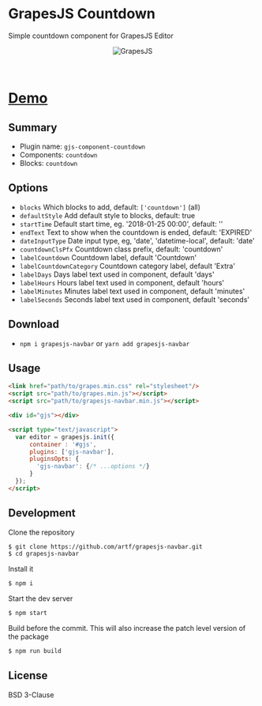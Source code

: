 # GrapesJS Countdown

Simple countdown component for GrapesJS Editor

<p align="center"><img src="https://artf.github.io/grapesjs/img/countdown.gif" alt="GrapesJS" align="center"/></p>
<br/>

# [Demo](http://grapesjs.com/demo.html)


## Summary

* Plugin name: `gjs-component-countdown`
* Components: `countdown`
* Blocks: `countdown`



## Options

* `blocks` Which blocks to add, default: `['countdown']` (all)
* `defaultStyle` Add default style to blocks, default: true
* `startTime` Default start time, eg. '2018-01-25 00:00', default: ''
* `endText` Text to show when the countdown is ended, default: 'EXPIRED'
* `dateInputType` Date input type, eg, 'date', 'datetime-local', default: 'date'
* `countdownClsPfx` Countdown class prefix, default: 'countdown'
* `labelCountdown` Countdown label, default 'Countdown'
* `labelCountdownCategory` Countdown category label, default 'Extra'
* `labelDays` Days label text used in component, default 'days'
* `labelHours` Hours label text used in component, default 'hours'
* `labelMinutes` Minutes label text used in component, default 'minutes'
* `labelSeconds` Seconds label text used in component, default 'seconds'

## Download

* `npm i grapesjs-navbar` or `yarn add grapesjs-navbar`



## Usage

```html
<link href="path/to/grapes.min.css" rel="stylesheet"/>
<script src="path/to/grapes.min.js"></script>
<script src="path/to/grapesjs-navbar.min.js"></script>

<div id="gjs"></div>

<script type="text/javascript">
  var editor = grapesjs.init({
      container : '#gjs',
      plugins: ['gjs-navbar'],
      pluginsOpts: {
        'gjs-navbar': {/* ...options */}
      }
  });
</script>
```



## Development

Clone the repository

```sh
$ git clone https://github.com/artf/grapesjs-navbar.git
$ cd grapesjs-navbar
```

Install it

```sh
$ npm i
```

Start the dev server

```sh
$ npm start
```

Build before the commit. This will also increase the patch level version of the package

```sh
$ npm run build
```



## License

BSD 3-Clause
